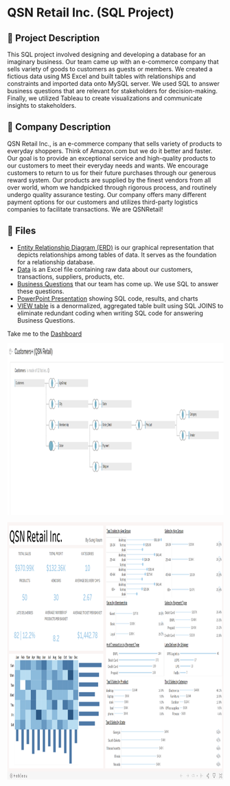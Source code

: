<h1>QSN Retail Inc. (SQL Project)</h1>

<h2>📝 Project Description</h2>
This SQL project involved designing and developing a database for an imaginary business. Our team came up with an e-commerce company that sells variety of goods to customers as guests or members. We created a fictious data using MS Excel and built tables with relationships and constraints and imported data onto MySQL server. We used SQL to answer business questions that are relevant for stakeholders for decision-making. Finally, we utilized Tableau to create visualizations and communicate insights to stakeholders.

<h2>🏬 Company Description</h2>
QSN Retail Inc., is an e-commerce company that sells variety of products to everyday shoppers. Think of Amazon.com but we do it better and faster. Our goal is to provide an exceptional service and high-quality products to our customers to meet their everyday needs and wants. We encourage customers to return to us for their future purchases through our generous reward system. Our products are supplied by the finest vendors from all over world, whom we handpicked through rigorous process, and routinely undergo quality assurance testing. Our company offers many different payment options for our customers and utilizes third-party logistics companies to facilitate transactions. We are QSNRetail!

<h2>📁 Files</h2>

- [Entity Relationship Diagram (ERD)](/ERD.pdf) is our graphical representation that depicts relationships among tables of data. It serves as the foundation for a relationship database.
- <a href='/QSN Retail.xlsx' target="_blank">Data</a> is an Excel file containing raw data about our customers, transactions, suppliers, products, etc.
- <a href='/Analytical Business Questions.docx' target="_blank">Business Questions</a> that our team has come up. We use SQL to answer these questions.
- <a href='/Final Project TeamProject QSNRetail ITM304 v1.1 (1).ppt' target="_blankl">PowerPoint Presentation</a> showing SQL code, results, and charts 
- <a href='VIEW code.pdf' target="_blankl">VIEW table</a> is a denormalized, aggregated table built using SQL JOINS to eliminate redundant coding when writing SQL code for answering Business Questions.

Take me to the [Dashboard](https://public.tableau.com/app/profile/sung.keum/viz/CustomerOrderAnalysisQSNRetailInc_/Dashboard1)

<p align="center">
  <img width="1000" height="400" src="/Screenshot (89).png">
</p>
<p align="center">
  <img width="1200" height="600" src="/QSN Retail.png">
</p>
